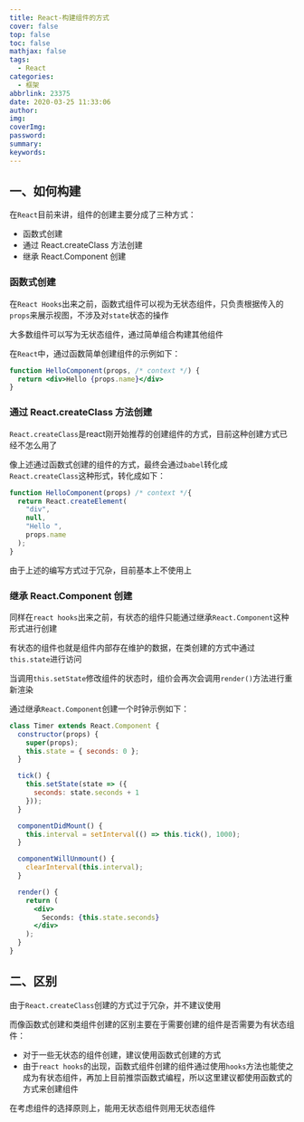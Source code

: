 ```yaml
---
title: React-构建组件的方式
cover: false
top: false
toc: false
mathjax: false
tags:
  - React
categories:
  - 框架
abbrlink: 23375
date: 2020-03-25 11:33:06
author:
img:
coverImg:
password:
summary:
keywords:
---
```


## 一、如何构建

在`React`目前来讲，组件的创建主要分成了三种方式：

- 函数式创建
- 通过 React.createClass 方法创建
- 继承 React.Component 创建

### 函数式创建

在`React Hooks`出来之前，函数式组件可以视为无状态组件，只负责根据传入的`props`来展示视图，不涉及对`state`状态的操作

大多数组件可以写为无状态组件，通过简单组合构建其他组件

在`React`中，通过函数简单创建组件的示例如下：

```jsx
function HelloComponent(props, /* context */) {
  return <div>Hello {props.name}</div>
}
```

### 通过 React.createClass 方法创建

`React.createClass`是react刚开始推荐的创建组件的方式，目前这种创建方式已经不怎么用了

像上述通过函数式创建的组件的方式，最终会通过`babel`转化成`React.createClass`这种形式，转化成如下：

```jsx
function HelloComponent(props) /* context */{
  return React.createElement(
    "div",
    null,
    "Hello ",
    props.name
  );
}
```

由于上述的编写方式过于冗杂，目前基本上不使用上

### 继承 React.Component 创建

同样在`react hooks`出来之前，有状态的组件只能通过继承`React.Component`这种形式进行创建

有状态的组件也就是组件内部存在维护的数据，在类创建的方式中通过`this.state`进行访问

当调用`this.setState`修改组件的状态时，组价会再次会调用`render()`方法进行重新渲染

通过继承`React.Component`创建一个时钟示例如下：

```jsx
class Timer extends React.Component {
  constructor(props) {
    super(props);
    this.state = { seconds: 0 };
  }

  tick() {
    this.setState(state => ({
      seconds: state.seconds + 1
    }));
  }

  componentDidMount() {
    this.interval = setInterval(() => this.tick(), 1000);
  }

  componentWillUnmount() {
    clearInterval(this.interval);
  }

  render() {
    return (
      <div>
        Seconds: {this.state.seconds}
      </div>
    );
  }
}

```

## 二、区别

由于`React.createClass`创建的方式过于冗杂，并不建议使用

而像函数式创建和类组件创建的区别主要在于需要创建的组件是否需要为有状态组件：

- 对于一些无状态的组件创建，建议使用函数式创建的方式
- 由于`react hooks`的出现，函数式组件创建的组件通过使用`hooks`方法也能使之成为有状态组件，再加上目前推崇函数式编程，所以这里建议都使用函数式的方式来创建组件

在考虑组件的选择原则上，能用无状态组件则用无状态组件